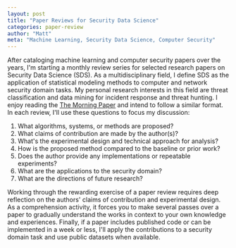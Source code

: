 ```yaml
---
layout: post
title: "Paper Reviews for Security Data Science"
categories: paper-review
author: "Matt"
meta: "Machine Learning, Security Data Science, Computer Security"
---
```

After cataloging machine learning and computer security papers over the years, I'm starting a monthly review series for selected research papers on Security Data Science (SDS). As a multidisciplinary field, I define SDS as the application of statistical modeling methods to computer and network security domain tasks. My personal research interests in this field are threat classification and data mining for incident response and threat hunting. I enjoy reading the [The Morning Paper][The Morning Paper] and intend to follow a similar format. In each review, I'll use these questions to focus my discussion:

1. What algorithms, systems, or methods are proposed?
2. What claims of contribution are made by the author(s)?
3. What's the experimental design and technical approach for analysis?
4. How is the proposed method compared to the baseline or prior work? 
5. Does the author provide any implementations or repeatable experiments?
6. What are the applications to the security domain? 
7. What are the directions of future research?

Working through the rewarding exercise of a paper review requires deep reflection on the authors' claims of contribution and experimental design.  As a comprehension activity, it forces you to make several passes over a paper to gradually understand the works in context to your own knowledge and experiences. Finally, if a paper includes published code or can be implemented in a week or less, I'll apply the contributions to a security domain task and use public datasets when available.

[The Morning Paper]: https://blog.acolyer.org/